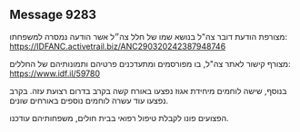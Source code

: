 ## Message 9283

מצורפת הודעת דובר צה"ל בנושא שמו של חלל צה״ל אשר הודעה נמסרה למשפחתו: https://IDFANC.activetrail.biz/ANC290320242387948746

מצורף קישור לאתר צה"ל, בו מפורסמים ומתעדכנים פרטיהם ותמונותיהם של החללים:
https://www.idf.il/59780

בנוסף, שישה לוחמים מיחידת אגוז נפצעו באורח קשה בקרב בדרום רצועת עזה.
בקרב נפצעו עוד עשרה לוחמים נוספים באורחים שונים.

הפצועים פונו לקבלת טיפול רפואי בבית חולים, משפחותיהם עודכנו.

